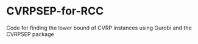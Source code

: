 # CVRPSEP-for-RCC
Code for finding the lower bound of CVRP instances using Gurobi and the CVRPSEP package
